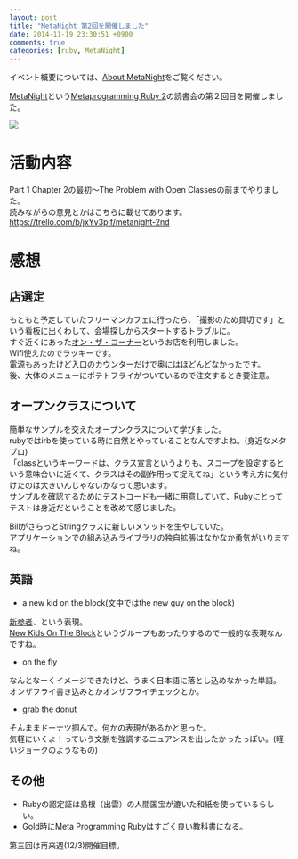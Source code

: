 ```yaml
---
layout: post
title: "MetaNight 第2回を開催しました"
date: 2014-11-19 23:30:51 +0900
comments: true
categories: [ruby, MetaNight]
---
```


イベント概要については、<a href="{{ root_url }}{% post_url 2014-11-02-about-meta-night %}">About MetaNight</a>をご覧ください。

[MetaNight](http://e-g-d.doorkeeper.jp/events/16300)という[Metaprogramming Ruby 2](http://www.amazon.co.jp/gp/product/B00N9I0RMQ/ref=as_li_ss_il?ie=UTF8&camp=247&creative=7399&creativeASIN=B00N9I0RMQ&linkCode=as2&tag=pochan0919-22)の読書会の第２回目を開催しました。

<a href="http://www.amazon.co.jp/gp/product/B00N9I0RMQ/ref=as_li_ss_il?ie=UTF8&camp=247&creative=7399&creativeASIN=B00N9I0RMQ&linkCode=as2&tag=pochan0919-22"><img border="0" src="http://ws-fe.amazon-adsystem.com/widgets/q?_encoding=UTF8&ASIN=B00N9I0RMQ&Format=_SL250_&ID=AsinImage&MarketPlace=JP&ServiceVersion=20070822&WS=1&tag=pochan0919-22" ></a><img src="http://ir-jp.amazon-adsystem.com/e/ir?t=pochan0919-22&l=as2&o=9&a=B00N9I0RMQ" width="1" height="1" border="0" alt="" style="border:none !important; margin:0px !important;" />

<!-- more -->

# 活動内容

Part 1 Chapter 2の最初〜The Problem with Open Classesの前までやりました。  
読みながらの意見とかはこちらに載せてあります。  
https://trello.com/b/jxYv3pIf/metanight-2nd

# 感想

## 店選定
もともと予定していたフリーマンカフェに行ったら、「撮影のため貸切です」という看板に出くわして、会場探しからスタートするトラブルに。  
すぐ近くにあった[オン・ザ・コーナー](https://plus.google.com/106026781365187100809/about?hl=ja)というお店を利用しました。  
Wifi使えたのでラッキーです。  
電源もあったけど入口のカウンターだけで奥にはほどんどなかったです。  
後、大体のメニューにポテトフライがついているので注文するとき要注意。 

## オープンクラスについて

簡単なサンプルを交えたオープンクラスについて学びました。  
rubyではirbを使っている時に自然とやっていることなんですよね。(身近なメタプロ)  
「classというキーワードは、クラス宣言というよりも、スコープを設定するという意味合いに近くて、クラスはその副作用って捉えてね」という考え方に気付けたのは大きいんじゃないかなって思います。  
サンプルを確認するためにテストコードも一緒に用意していて、Rubyにとってテストは身近だということを改めて感じました。

BillがさらっとStringクラスに新しいメソッドを生やしていた。  
アプリケーションでの組み込みライブラリの独自拡張はなかなか勇気がいりますね。

## 英語

* a new kid on the block(文中ではthe new guy on the block)

[新参者](http://dictionary.goo.ne.jp/leaf/ej3/46854/m0u/)、という表現。  
[New Kids On The Block](http://www.wikiwand.com/ja/%E3%83%8B%E3%83%A5%E3%83%BC%E3%83%BB%E3%82%AD%E3%83%83%E3%82%BA%E3%83%BB%E3%82%AA%E3%83%B3%E3%83%BB%E3%82%B6%E3%83%BB%E3%83%96%E3%83%AD%E3%83%83%E3%82%AF)というグループもあったりするので一般的な表現なんですね。  

* on the fly

なんとなーくイメージできたけど、うまく日本語に落とし込めなかった単語。  
オンザフライ書き込みとかオンザフライチェックとか。 

* grab the donut

そんままドーナツ掴んで。何かの表現があるかと思った。  
気軽にいくよ！っていう文脈を強調するニュアンスを出したかったっぽい。(軽いジョークのようなもの)

## その他

* Rubyの認定証は島根（出雲）の人間国宝が漉いた和紙を使っているらしい。  
* Gold時にMeta Programming Rubyはすごく良い教科書になる。  

第三回は再来週(12/3)開催目標。




